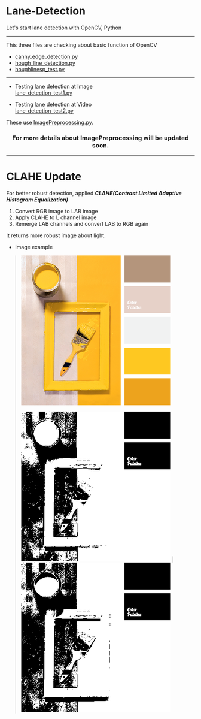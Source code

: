 # Lane-Detection
Let's start lane detection with OpenCV, Python

---

This three files are checking about basic function of OpenCV

- [canny_edge_detection.py](/canny_edge_detection.py)
- [hough_line_detection.py](/hough_line_detection.py)
- [houghlinesp_test.py](/houghlinesp_test.py)

---

- Testing lane detection at Image
    <br>[lane_detection_test1.py](/lane_detection_test1.py)

- Testing lane detection at Video
    <br>[lane_detection_test2.py](/lane_detection_test2.py)

These use [ImagePreprocessing.py](/utils/ImagePreprocessing.py).

### <center> For more details about ImagePreprocessing will be updated soon. </center>

---

# CLAHE Update
For better robust detection, applied ***CLAHE(Contrast Limited Adaptive Histogram Equalization)***

1. Convert RGB image to LAB image
2. Apply CLAHE to L channel image
3. Remerge LAB channels and convert LAB to RGB again

It returns more robust image about light.

- Image example
> ![yellow_white](/images/yellow_white.png)
>
> ![mask_yellow_white_without_clahe](/saved/clahe_test/mask_yellow_white_without_clahe.png) | ![mask_yellow_white_with_clahe](/saved/clahe_test/mask_yellow_white_with_clahe.png)
>
>
